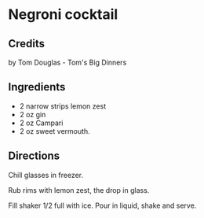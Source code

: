 # Negroni cocktail 

<!-- BEGIN content -->

## Credits

by Tom Douglas - Tom's Big Dinners

## Ingredients

- 2 narrow strips lemon zest
- 2 oz gin
- 2 oz Campari
- 2 oz sweet vermouth.

## Directions

Chill glasses in freezer.   
  
 Rub rims with lemon zest, the drop in glass.  
  
 Fill shaker 1/2 full with ice. Pour in liquid, shake and serve.

<!-- END content -->

